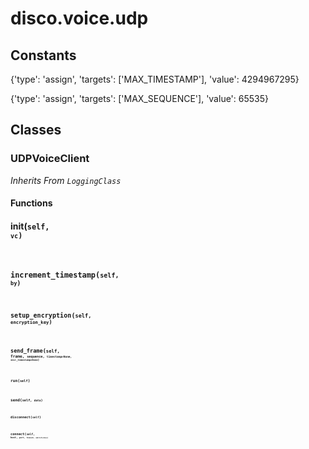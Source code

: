 # disco.voice.udp







## Constants


{'type': 'assign', 'targets': ['MAX_TIMESTAMP'], 'value': 4294967295}



{'type': 'assign', 'targets': ['MAX_SEQUENCE'], 'value': 65535}





## Classes

### UDPVoiceClient


_Inherits From `LoggingClass`_








#### Functions



#### __init__(<code>self, <code>vc</code>)








#### increment_timestamp(<code>self, <code>by</code>)








#### setup_encryption(<code>self, <code>encryption_key</code>)








#### send_frame(<code>self, <code>frame, <code>sequence, <code>timestamp=None, <code>incr_timestamp=None</code>)








#### run(<code>self</code>)








#### send(<code>self, <code>data</code>)








#### disconnect(<code>self</code>)








#### connect(<code>self, <code>host, <code>port, <code>timeout, <code>addrinfo=None</code>)










